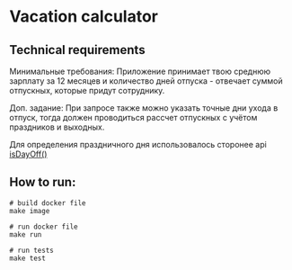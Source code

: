 # Vacation calculator

## Technical requirements

Минимальные требования: Приложение принимает твою среднюю зарплату за 12 месяцев и количество дней отпуска - отвечает суммой отпускных, которые придут сотруднику.

Доп. задание: При запросе также можно указать точные дни ухода в отпуск, тогда должен проводиться рассчет отпускных с учётом праздников и выходных. 

Для определения праздничного дня использовалось сторонее api  [isDayOff()](https://isdayoff.ru)

## How to run:

```shell
# build docker file
make image
```
```shell
# run docker file
make run
```
```shell
# run tests
make test
```

